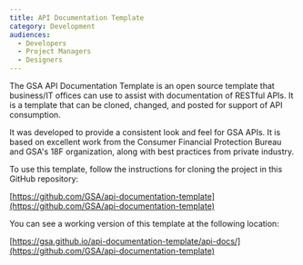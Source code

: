 ```yaml
---
title: API Documentation Template
category: Development
audiences:
  - Developers
  - Project Managers
  - Designers
---
```



The GSA API Documentation Template is an open source template that business/IT offices can use to assist with documentation of RESTful APIs.  It is a template that can be cloned, changed, and posted for support of API consumption.  

It was developed to provide a consistent look and feel for GSA APIs. It is based on excellent work from the Consumer Financial Protection Bureau and GSA's 18F organization, along with best practices from private industry.

To use this template, follow the instructions for cloning the project in this GitHub repository:

[https://github.com/GSA/api-documentation-template](https://github.com/GSA/api-documentation-template)

You can see a working version of this template at the following location:

[https://gsa.github.io/api-documentation-template/api-docs/](https://github.com/GSA/api-documentation-template)
